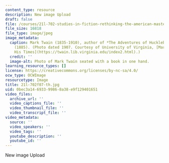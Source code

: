 ```yaml
---
content_type: resource
description: New image Upload
draft: false
file: /courses/21l-702-studies-in-fiction-rethinking-the-american-masterpiece-fall-2007/0bec3a14693399868a38e9f129401651_21l-702f07-th.jpg
file_size: 16818
file_type: image/jpeg
image_metadata:
  caption: Mark Twain (1835-1910), author of *The Adventures of Huckleberry Finn*
    (1885). (Photo dated 1907. Courtesy of University of Virginia, [Mark Twain in
    His Times](https://twain.lib.virginia.edu/index2.html).)
  credit: ''
  image-alt: Photo of Mark Twain seated with a book in one hand.
learning_resource_types: []
license: https://creativecommons.org/licenses/by-nc-sa/4.0/
ocw_type: OCWImage
resourcetype: Image
title: 21l-702f07-th.jpg
uid: 0bec3a14-6933-9986-8a38-e9f129401651
video_files:
  archive_url: ''
  video_captions_file: ''
  video_thumbnail_file: ''
  video_transcript_file: ''
video_metadata:
  source: ''
  video_speakers: ''
  video_tags: ''
  youtube_description: ''
  youtube_id: ''
---
```

New image Upload